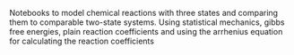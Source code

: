 Notebooks to model chemical reactions with three states and comparing them to comparable two-state systems. Using statistical mechanics, gibbs free energies, plain reaction coefficients and using the arrhenius equation for calculating the reaction coefficients
